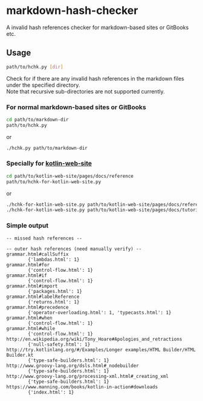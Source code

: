 # markdown-hash-checker
A invalid hash references checker for markdown-based sites or GitBooks etc.

## Usage

```bash
path/to/hchk.py [dir]
```
Check for if there are any invalid hash references in the markdown files under the specified directory.  
Note that recursive sub-directories are not supported currently.

### For normal markdown-based sites or GitBooks

```bash
cd path/to/markdown-dir
path/to/hchk.py
```
or
```bash
./hchk.py path/to/markdown-dir
```

### Specially for [kotlin-web-site](https://github.com/JetBrains/kotlin-web-site)

```bash
cd path/to/kotlin-web-site/pages/docs/reference
path/to/hchk-for-kotlin-web-site.py
```
or
```bash
./hchk-for-kotlin-web-site.py path/to/kotlin-web-site/pages/docs/reference
./hchk-for-kotlin-web-site.py path/to/kotlin-web-site/pages/docs/tutorials
```

### Simple output

```
-- missed hash references --

-- outer hash references (need manually verify) --
grammar.html#callSuffix
        {'lambdas.html': 1}
grammar.html#for
        {'control-flow.html': 1}
grammar.html#if
        {'control-flow.html': 1}
grammar.html#import
        {'packages.html': 1}
grammar.html#labelReference
        {'returns.html': 1}
grammar.html#precedence
        {'operator-overloading.html': 1, 'typecasts.html': 1}
grammar.html#when
        {'control-flow.html': 1}
grammar.html#while
        {'control-flow.html': 1}
http://en.wikipedia.org/wiki/Tony_Hoare#Apologies_and_retractions
        {'null-safety.html': 1}
http://try.kotlinlang.org/#/Examples/Longer examples/HTML Builder/HTML Builder.kt
        {'type-safe-builders.html': 1}
http://www.groovy-lang.org/dsls.html#_nodebuilder
        {'type-safe-builders.html': 1}
http://www.groovy-lang.org/processing-xml.html#_creating_xml
        {'type-safe-builders.html': 1}
https://www.manning.com/books/kotlin-in-action#downloads
        {'index.html': 1}
```
